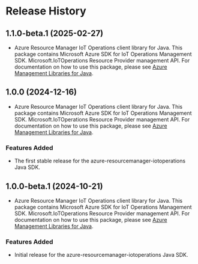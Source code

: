 # Release History

## 1.1.0-beta.1 (2025-02-27)

- Azure Resource Manager IoT Operations client library for Java. This package contains Microsoft Azure SDK for IoT Operations Management SDK. Microsoft.IoTOperations Resource Provider management API. For documentation on how to use this package, please see [Azure Management Libraries for Java](https://aka.ms/azsdk/java/mgmt).

## 1.0.0 (2024-12-16)

- Azure Resource Manager IoT Operations client library for Java. This package contains Microsoft Azure SDK for IoT Operations Management SDK. Microsoft.IoTOperations Resource Provider management API. For documentation on how to use this package, please see [Azure Management Libraries for Java](https://aka.ms/azsdk/java/mgmt).

### Features Added

- The first stable release for the azure-resourcemanager-iotoperations Java SDK.

## 1.0.0-beta.1 (2024-10-21)

- Azure Resource Manager IoT Operations client library for Java. This package contains Microsoft Azure SDK for IoT Operations Management SDK. Microsoft.IoTOperations Resource Provider management API. For documentation on how to use this package, please see [Azure Management Libraries for Java](https://aka.ms/azsdk/java/mgmt).

### Features Added

- Initial release for the azure-resourcemanager-iotoperations Java SDK.
